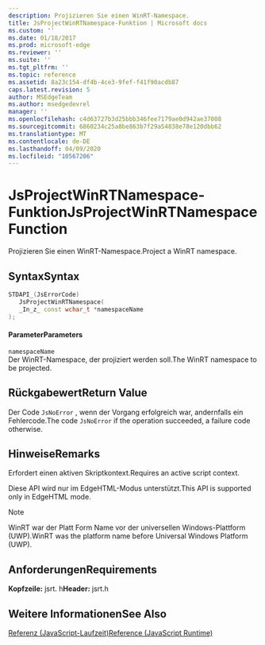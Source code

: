 ```yaml
---
description: Projizieren Sie einen WinRT-Namespace.
title: JsProjectWinRTNamespace-Funktion | Microsoft docs
ms.custom: ''
ms.date: 01/18/2017
ms.prod: microsoft-edge
ms.reviewer: ''
ms.suite: ''
ms.tgt_pltfrm: ''
ms.topic: reference
ms.assetid: 8a23c154-df4b-4ce3-9fef-f41f90acdb87
caps.latest.revision: 5
author: MSEdgeTeam
ms.author: msedgedevrel
manager: ''
ms.openlocfilehash: c4d63727b3d25bbb346fee7179ae0d942ae37008
ms.sourcegitcommit: 6860234c25a8be863b7f29a54838e78e120dbb62
ms.translationtype: MT
ms.contentlocale: de-DE
ms.lasthandoff: 04/09/2020
ms.locfileid: "10567206"
---
```

# <span data-ttu-id="690da-103">JsProjectWinRTNamespace-Funktion</span><span class="sxs-lookup"><span data-stu-id="690da-103">JsProjectWinRTNamespace Function</span></span>
<span data-ttu-id="690da-104">Projizieren Sie einen WinRT-Namespace.</span><span class="sxs-lookup"><span data-stu-id="690da-104">Project a WinRT namespace.</span></span>  
  
## <span data-ttu-id="690da-105">Syntax</span><span class="sxs-lookup"><span data-stu-id="690da-105">Syntax</span></span>  
  
```cpp  
STDAPI_(JsErrorCode)  
   JsProjectWinRTNamespace(  
   _In_z_ const wchar_t *namespaceName  
);  
```  
  
#### <span data-ttu-id="690da-106">Parameter</span><span class="sxs-lookup"><span data-stu-id="690da-106">Parameters</span></span>  
 `namespaceName`  
 <span data-ttu-id="690da-107">Der WinRT-Namespace, der projiziert werden soll.</span><span class="sxs-lookup"><span data-stu-id="690da-107">The WinRT namespace to be projected.</span></span>  
  
## <span data-ttu-id="690da-108">Rückgabewert</span><span class="sxs-lookup"><span data-stu-id="690da-108">Return Value</span></span>  
 <span data-ttu-id="690da-109">Der Code `JsNoError` , wenn der Vorgang erfolgreich war, andernfalls ein Fehlercode.</span><span class="sxs-lookup"><span data-stu-id="690da-109">The code `JsNoError` if the operation succeeded, a failure code otherwise.</span></span>  
  
## <span data-ttu-id="690da-110">Hinweise</span><span class="sxs-lookup"><span data-stu-id="690da-110">Remarks</span></span>  
 <span data-ttu-id="690da-111">Erfordert einen aktiven Skriptkontext.</span><span class="sxs-lookup"><span data-stu-id="690da-111">Requires an active script context.</span></span>  
  
 <span data-ttu-id="690da-112">Diese API wird nur im EdgeHTML-Modus unterstützt.</span><span class="sxs-lookup"><span data-stu-id="690da-112">This API is supported only in EdgeHTML mode.</span></span>  
  
> [!NOTE]
>  <span data-ttu-id="690da-113">WinRT war der Platt Form Name vor der universellen Windows-Plattform (UWP).</span><span class="sxs-lookup"><span data-stu-id="690da-113">WinRT was the platform name before Universal Windows Platform (UWP).</span></span>  
  
## <span data-ttu-id="690da-114">Anforderungen</span><span class="sxs-lookup"><span data-stu-id="690da-114">Requirements</span></span>  
 <span data-ttu-id="690da-115">**Kopfzeile:** jsrt. h</span><span class="sxs-lookup"><span data-stu-id="690da-115">**Header:** jsrt.h</span></span>  
  
## <span data-ttu-id="690da-116">Weitere Informationen</span><span class="sxs-lookup"><span data-stu-id="690da-116">See Also</span></span>  
 [<span data-ttu-id="690da-117">Referenz (JavaScript-Laufzeit)</span><span class="sxs-lookup"><span data-stu-id="690da-117">Reference (JavaScript Runtime)</span></span>](../chakra-hosting/reference-javascript-runtime.md)